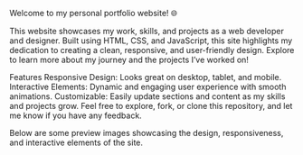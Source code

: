 Welcome to my personal portfolio website! 🌐

This website showcases my work, skills, and projects as a web developer and designer. Built using HTML, CSS, and JavaScript, this site highlights my dedication to creating a clean, responsive, and user-friendly design. Explore to learn more about my journey and the projects I’ve worked on!

Features
Responsive Design: Looks great on desktop, tablet, and mobile.
Interactive Elements: Dynamic and engaging user experience with smooth animations.
Customizable: Easily update sections and content as my skills and projects grow.
Feel free to explore, fork, or clone this repository, and let me know if you have any feedback.

Below are some preview images showcasing the design, responsiveness, and interactive elements of the site.

